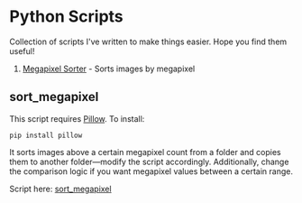 # Python Scripts

Collection of scripts I've written to make things easier. Hope you find them useful!

1. [Megapixel Sorter](#sort_megapixel) - Sorts images by megapixel

## sort_megapixel
This script requires [Pillow]. To install:

```shell
pip install pillow
```

It sorts images above a certain megapixel count from a folder and copies them to another folder—modify the script accordingly. Additionally, change the comparison logic if you want megapixel values between a certain range.

Script here: [sort_megapixel](scripts/sort_megapixel.py)

[//]: # (References)
[Pillow]: <https://python-pillow.org/>